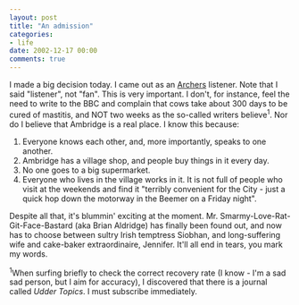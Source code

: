 ```yaml
---
layout: post
title: "An admission"
categories:
- life
date: 2002-12-17 00:00
comments: true
---
```


<p>I made a big decision today. I came out as an <a href="http://www.bbc.co.uk/radio4/archers/" title="Archer's site for very sad people">Archers</a> listener. Note that I said "listener", not "fan". This is very important. I don't, for instance, feel the need to write to the BBC and complain that cows take about 300 days to be cured of mastitis, and NOT two weeks as the so-called writers believe<sup>1</sup>. Nor do I believe that Ambridge is a real place. I know this because:</p>

<ol>
<li> Everyone knows each other, and, more importantly, speaks to one another.</li>
<li> Ambridge has a village shop, and people buy things in it every day.</li>
<li> No one goes to a big supermarket.</li>
<li> Everyone who lives in the village works in it. It is not full of people who visit at the weekends and find it "terribly convenient for the City - just a quick hop down the motorway in the Beemer on a Friday night".</li>
</ol>

<p>Despite all that, it's blummin' exciting at the moment. Mr. Smarmy-Love-Rat-Git-Face-Bastard (aka Brian Aldridge) has finally been found out, and now has to choose between sultry Irish temptress Siobhan, and long-suffering wife and cake-baker extraordinaire, Jennifer. It'll all end in tears, you mark my words.</p>

<p><sup>1</sup>When surfing briefly to check the correct recovery rate (I know - I'm a sad sad person, but I aim for accuracy), I discovered that there is a journal called <i>Udder Topics</i>. I must subscribe immediately.</p>


